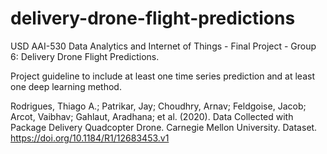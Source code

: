 # delivery-drone-flight-predictions
USD AAI-530 Data Analytics and Internet of Things - Final Project - Group 6: Delivery Drone Flight Predictions.

Project guideline to include at least one time series prediction and at least one deep learning method.

Rodrigues, Thiago A.; Patrikar, Jay; Choudhry, Arnav; Feldgoise, Jacob; Arcot, Vaibhav; Gahlaut, Aradhana; et al. (2020). Data Collected with Package Delivery Quadcopter Drone. Carnegie Mellon University. Dataset. https://doi.org/10.1184/R1/12683453.v1
